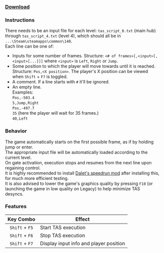 ### [Download](https://github.com/rmadlal/140-tas/releases/) ###

### Instructions ###  
There needs to be an input file for each level: `tas_script_0.txt` (main hub) through `tas_script_4.txt` (level 4), which should all be in `...\Steam\steamapps\common\140`.  
Each line can be one of:  
* Inputs for some number of frames. Structure: `<# of frames>[,<input>[,<input>[...]]]` where `<input>` is `Left`, `Right` or `Jump`.  
* Some position to which the player will move towards until it is reached. Structure: `Pos,<X position>`. The player's X position can be viewed when `Shift` + `F7` is toggled.  
* A comment. If a line starts with `#` it'll be ignored.  
* An empty line.  
Examples:  
`Pos,-503.4`  
`5,Jump,Right`  
`Pos,-497.7`  
`35` (here the player will wait for 35 frames.)  
`40,Left`

### Behavior ###  
The game automatically starts on the first possible frame, as if by holding jump or enter.  
The appropriate input file will be automatically loaded according to the current level.  
On gate activation, execution stops and resumes from the next line upon regaining control.  
It is highly recommended to install [Dalet's speedrun mod](https://github.com/Dalet/140-speedrun-timer/releases) after installing this, for much more efficient testing.  
It is also advised to lower the game's graphics quality by pressing `F10` (or launching the game in low quality on Legacy) to help minimize TAS desyncs.

### Features ###
| Key Combo | Effect |
| :---: | --- |
| `Shift` + `F5` | Start TAS execution |
| `Shift` + `F6` | Stop TAS execution |
| `Shift` + `F7` | Display input info and player position |
